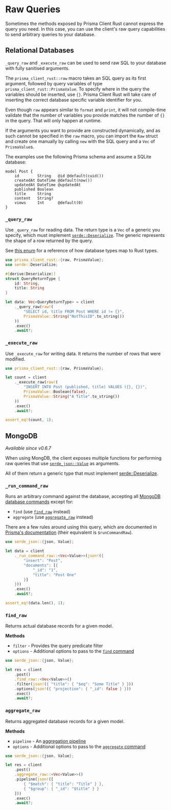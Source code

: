 # Raw Queries

Sometimes the methods exposed by Prisma Client Rust cannot express the query you need. In this case, you can use the client's raw query capabilities to send arbitrary queries to your database.

## Relational Databases

`_query_raw` and `_execute_raw` can be used to send raw SQL to your database with fully sanitised arguments.

The `prisma_client_rust::raw` macro takes an SQL query as its first argument, followed by query variables of type `prisma_client_rust::PrismaValue`.
To specify where in the query the variables should be inserted, use `{}`.
Prisma Client Rust will take care of inserting the correct database specific variable identifier for you.

Even though `raw` appears similar to `format` and `print`, it will not compile-time validate that the number of variables you provide matches the number of `{}` in the query. That will only happen at runtime.

If the arguments you want to provide are constructed dynamically, and as such cannot be specified in the `raw` macro, you can import the `Raw` struct and create one manually by calling `new` with the SQL query and a `Vec` of `PrismaValue`s.

The examples use the following Prisma schema and assume a SQLite database:

```prisma
model Post {
    id        String   @id @default(cuid())
    createdAt DateTime @default(now())
    updatedAt DateTime @updatedAt
    published Boolean
    title     String
    content   String?
    views     Int      @default(0)
}
```

### `_query_raw`

Use `_query_raw` for reading data.
The return type is a `Vec` of a generic you specify, which must implement
[`serde::Deserialize`](https://docs.rs/serde/latest/serde/trait.Deserialize.html).
The generic represents the shape of a row returned by the query.

See <a href="https://github.com/Brendonovich/prisma-client-rust/blob/0.6.3/src/raw.rs#L119-L139" target="_blank">this enum</a> for a reference of how database types map to Rust types.

```rust
use prisma_client_rust::{raw, PrismaValue};
use serde::Deserialize;

#[derive(Deserialize)]
struct QueryReturnType {
    id: String,
    title: String
}

let data: Vec<QueryReturnType> = client
    ._query_raw(raw!(
        "SELECT id, title FROM Post WHERE id != {}",
        PrismaValue::String("NotThisID".to_string())
    ))
    .exec()
    .await?;
```

### `_execute_raw`

Use `_execute_raw` for writing data. It returns the number of rows that were modified.

```rust
use prisma_client_rust::{raw, PrismaValue};

let count = client
    ._execute_raw(raw!(
        "INSERT INTO Post (published, title) VALUES ({}, {})",
        PrismaValue::Boolean(false),
        PrismaValue::String("A Title".to_string())
    ))
    .exec()
    .await?;

assert_eq!(count, 1);
```

## MongoDB

_Available since v0.6.7_

When using MongDB,
the client exposes multiple functions for performing raw queries that use [`serde_json::Value`](https://docs.rs/serde_json/latest/serde_json/value/enum.Value.html)
as arguments.

All of them return a generic type that must implement
[serde::Deserialize](https://docs.rs/serde/latest/serde/trait.Deserialize.html). 

### `_run_command_raw`

Runs an arbitrary command against the database,
accepting all
[MongoDB database commands](https://www.mongodb.com/docs/manual/reference/command/)
except for:

- `find` (use [`find_raw`](#find_raw) instead)
- `aggregate` (use [`aggregate_raw`](#aggregate_raw) instead)

There are a few rules around using this query,
which are documented in [Prisma's documentation](https://www.prisma.io/docs/concepts/components/prisma-client/raw-database-access#runcommandraw)
(their equivalent is `$runCommandRaw`).

```rust
use serde_json::{json, Value};

let data = client
	._run_command_raw::<Vec<Value>>(json!({
        "insert": "Post",
        "documents": [{
            "_id": "1",
            "title": "Post One"
        }]
    }))
	.exec()
	.await?;

assert_eq!(data.len(), 1);
```

### `find_raw`

Returns actual database records for a given model.

**Methods**

- `filter` - Provides the query predicate filter
- `options` - Additional options to pass to the 
[`find` command](https://www.mongodb.com/docs/manual/reference/command/find/#command-fields)


```rust
use serde_json::{json, Value};

let res = client
	.post()
	.find_raw::<Vec<Value>>()
	.filter(json!({ "title": { "$eq": "Some Title" } }))
	.options(json!({ "projection": { "_id": false } }))
	.exec()
	.await?;
```

### `aggregate_raw`

Returns aggregated database records for a given model.

**Methods**

- `pipeline` - An [aggregation pipeline](https://www.mongodb.com/docs/manual/reference/operator/aggregation-pipeline/)
- `options` - Additional options to pass to the 
[`aggregate` command](https://www.mongodb.com/docs/manual/reference/command/aggregate/#command-fields)

```rust
use serde_json::{json, Value};

let res = client
	.post()
	.aggregate_raw::<Vec<Value>>()
	.pipeline(json!([
		{ "$match": { "title": "Title" } },
		{ "$group": { "_id": "$title" } }
	]))
	.exec()
	.await?;
```
